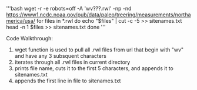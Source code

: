 
'''bash
wget -r -e robots=off -A 'wv???.rwl' -np -nd https://www1.ncdc.noaa.gov/pub/data/paleo/treering/measurements/northamerica/usa/
for files in *.rwl
  do
  echo "$files" | cut -c -5 >> sitenames.txt
  head -n 1 $files >> sitenames.txt
done
'''

Code Walkthrough:
1. wget function is used to pull all .rwl files from url that begin with "wv" and have any 3 subsquent characters
2. iterates through all .rwl files in current directory 
3. prints file name, cuts it to the first 5 characters, and appends it to sitenames.txt
4. appends the first line in file to sitenames.txt